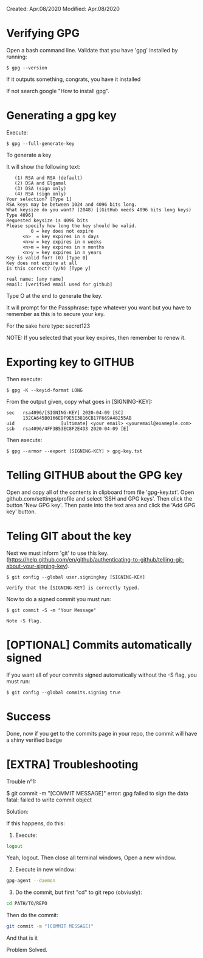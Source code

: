 Created: Apr.08/2020
Modified: Apr.08/2020

# Verifying GPG

Open a bash command line.
Validate that you have 'gpg' installed by running:
~~~
$ gpg --version
~~~
If it outputs something, congrats, you have it installed

If not search google "How to install gpg".

# Generating a gpg key

Execute:
~~~
$ gpg --full-generate-key
~~~

To generate a key

It will show the following text:
~~~
   (1) RSA and RSA (default)
   (2) DSA and Elgamal
   (3) DSA (sign only)
   (4) RSA (sign only)
Your selection? [Type 1]
RSA keys may be between 1024 and 4096 bits long.
What keysize do you want? (2048) [(GitHub needs 4096 bits long keys) Type 4096]
Requested keysize is 4096 bits
Please specify how long the key should be valid.
         0 = key does not expire
      <n>  = key expires in n days
      <n>w = key expires in n weeks
      <n>m = key expires in n months
      <n>y = key expires in n years
Key is valid for? (0) [Type 0]
Key does not expire at all
Is this correct? (y/N) [Type y]

real name: [any name]
email: [verified email used for github]
~~~

Type O at the end to generate the key.

It will prompt for the Passphrase: type whatever you want but you have to remember as this is to secure your key.

For the sake here type: secret123

NOTE: If you selected that your key expires, then remember to renew it.

# Exporting key to GITHUB

Then execute:
~~~
$ gpg -K --keyid-format LONG
~~~

From the output given, copy what goes in [SIGNING-KEY]:
~~~
sec   rsa4096/[SIGNING-KEY] 2020-04-09 [SC]
      132CA645B0166EDF9E5E3816CB17F669A48255AB
uid                 [ultimate] <your email> <youremail@exameple.com>
ssb   rsa4096/4FF3B53EC8F2E4D3 2020-04-09 [E]
~~~

Then execute:
~~~
$ gpg --armor --export [SIGNING-KEY] > gpg-key.txt
~~~

# Telling GITHUB about the GPG key

Open and copy all of the contents in clipboard from file 'gpg-key.txt'.
Open github.com/settings/profile and select 'SSH and GPG keys'.
Then click the button 'New GPG key'.
Then paste into the text area and click the 'Add GPG key' button.

# Teling GIT about the key

Next we must inform 'git' to use this key.
(https://help.github.com/en/github/authenticating-to-github/telling-git-about-your-signing-key).
~~~
$ git config --global user.signingkey [SIGNING-KEY]
~~~

`Verify that the [SIGNING-KEY] is correctly typed.`

Now to do a signed commit you must run:
~~~
$ git commit -S -m "Your Message"
~~~
`Note -S flag.`

# [OPTIONAL] Commits automatically signed

If you want all of your commits signed automatically without the -S flag, you must run:

~~~
$ git config --global commits.signing true
~~~

# Success

Done, now if you get to the commits page in your repo, the commit  will have a shiny verified badge

# [EXTRA] Troubleshooting

Trouble n°1:

$ git commit -m "[COMMIT MESSAGE]"
error: gpg failed to sign the data
fatal: failed to write commit object

Solution:

If this happens, do this:

1. Execute:
```bash
logout
```
Yeah, logout. Then close all terminal windows, Open a new window.

2. Execute in new window:
```bash
gpg-agent --daemon
```
3. Do the commit, but first "cd" to git repo (obviusly):
```bash
cd PATH/TO/REPO
```
Then do the commit:
```bash
git commit -m "[COMMIT MESSAGE]"
```
And that is it

Problem Solved.
